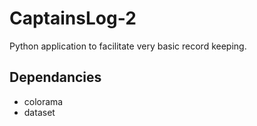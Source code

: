 # CaptainsLog-2
Python application to facilitate very basic record keeping.

## Dependancies
* colorama
* dataset
